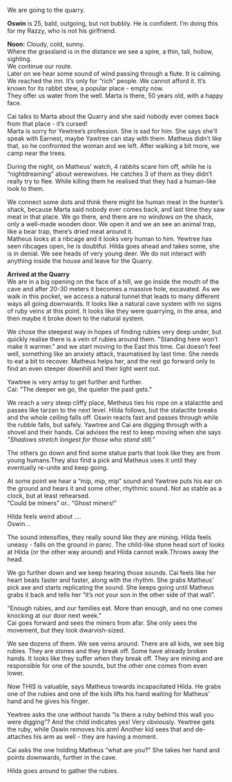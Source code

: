 We are going to the quarry.

**Oswin** is 25, bald, outgoing, but not bubbly. He is confident. I’m doing this for my Razzy, who is not his girlfriend. 

**Noon:** Cloudy, cold, sunny.   
Where the grassland is in the distance we see a spire, a thin, tall, hollow, sighting.  
We continue our route.   
Later on we hear some sound of wind passing through a flute. It is calming.   
We reached the inn. It’s only for “rich” people. We cannot afford it. It’s known for its rabbit stew, a popular place \- empty now.  
They offer us water from the well. Marta is there, 50 years old, with a happy face. 

Cai talks to Marta about the Quarry and she said nobody ever comes back from that place \- it’s cursed\!   
Marta is sorry for Yewtree’s profession. She is sad for him. She says she’ll speak with Earnest, maybe Yawtree can stay with them. Matheus didn’t like that, so he confronted the woman and we left. After walking a bit more, we camp near the trees. 

During the night, on Matheus’ watch, 4 rabbits scare him off, while he is “nightdreaming” about werewolves. He catches 3 of them as they didn’t really try to flee. While killing them he realised that they had a human-like look to them. 

We connect some dots and think there might be human meat in the hunter’s shack, because Marta said nobody ever comes back, and last time they saw meat in that place. We go there, and there are no windows on the shack, only a well-made wooden door. We open it and we an see an animal trap, like a bear trap, there’s dried meat around it.   
Matheus looks at a ribcage and it looks very human to him. Yewtree has seen ribcages open, he is doubtful. Hilda goes ahead and takes some, she is in denial. We see heads of very young deer. We do not interact with anything inside the house and leave for the Quarry.

**Arrived at the Quarry**  
We are in a big opening on the face of a hill, we go inside the mouth of the cave and after 20-30 meters it becomes a massive hole, excavated. As we walk in this pocket, we access a natural tunnel that leads to many different ways all going downwards. It looks like a natural cave system with no signs of ruby veins at this point. It looks like they were quarrying, in the area, and then maybe it broke down to the natural system.

We chose the steepest way in hopes of finding rubies very deep under, but quickly realise there is a vein of rubies around them. "Standing here won’t make it warmer." and we start moving to the East this time. Cai doesn’t feel well, something like an anxiety attack, traumatised by last time. She needs to eat a bit to recover. Matheus helps her, and the rest go forward only to find an even steeper downhill and their light went out. 

Yawtree is very antsy to get further and further.  
Cai: "The deeper we go, the quieter the past gets."

We reach a very steep cliffy place, Metheus ties his rope on a stalactite and passes like tarzan to the next level. Hilda follows, but the stalactite breaks and the whole ceiling falls off. Oswin reacts fast and passes through while the rubble falls, but safely. Yawtree and Cai are digging through with a shovel and their hands. Cai advises the rest to keep moving when she says *"Shadows stretch longest for those who stand still."*

The others go down and find some statue parts that look like they are from young humans.They also find a pick and Matheus uses it until they eventually re-unite and keep going. 

At some point we hear a “mip, mip, mip” sound and Yawtree puts his ear on the ground and hears it and some other, rhythmic sound. Not as stable as a clock, but at least rehearsed.   
“Could be miners” or.. “Ghost miners\!”

Hilda feels weird about ….   
Oswin… 

The sound intensifies, they really sound like they are mining. Hilda feels uneasy \- falls on the ground in panic. The child-like stone head sort of looks at Hilda (or the other way around) and Hilda cannot walk.Throws away the head. 

We go further down and we keep hearing those sounds. Cai feels like her heart beats faster and faster, along with the rhythm. She grabs Matheus’ pick axe and starts replicating the sound. She keeps going until Matheus grabs it back and tells her “it’s not your son in the other side of that wall”. 

"Enough rubies, and our families eat. More than enough, and no one comes knocking at our door next week."  
Cai goes forward and sees the miners from afar. She only sees the movement, but they look dwarvish-sized. 

We see dozens of them. We see veins around. There are all kids, we see big rubies. They are stones and they break off. Some have already broken hands. It looks like they suffer when they break off. They are mining and are responsible for one of the sounds, but the other one comes from even lower. 

Now THIS is valuable, says Matheus towards incapacitated Hilda. He grabs one of the rubies and one of the kids lifts his hand waiting for Matheus’ hand and he gives his finger. 

Yewtree asks the one without hands “is there a ruby behind this wall you were digging”? And the child indicates yes\! Very obviously. Yewtree gets the ruby, while Oswin removes his arm\! Another kid sees that and de-attaches his arm as well \- they are having a moment. 

Cai asks the one holding Matheus “what are you?” She takes her hand and points downwards, further in the cave. 

Hilda goes around to gather the rubies.
